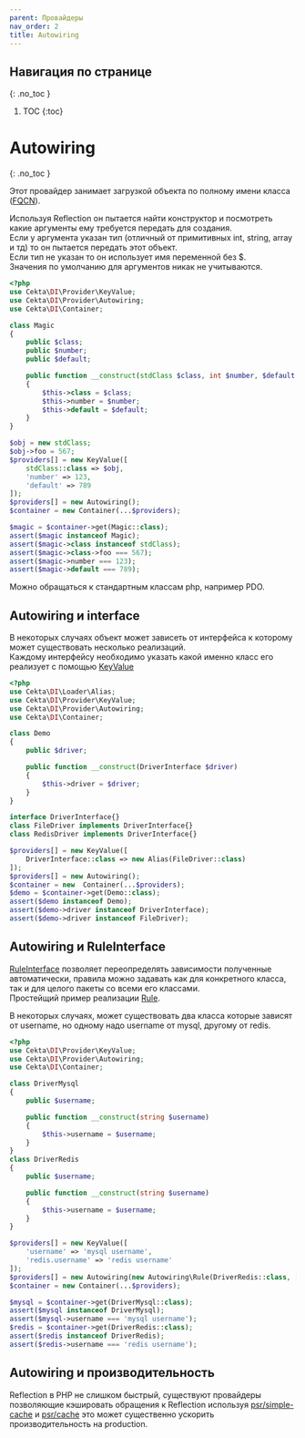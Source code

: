 ```yaml
---
parent: Провайдеры
nav_order: 2
title: Autowiring
---
```


## Навигация по странице
{: .no_toc }

1. TOC
{:toc}

# Autowiring
{: .no_toc }

Этот провайдер занимает загрузкой объекта по полному имени класса ([FQCN](https://lmgtfy.com/?q=php+fqcn)).

Используя Reflection он пытается найти конструктор и посмотреть какие аргументы ему требуется передать для создания.  
Если у аргумента указан тип (отличный от примитивных int, string, array и тд) то он пытается передать этот объект.  
Если тип не указан то он использует имя переменной без $.  
Значения по умолчанию для аргументов никак не учитываются.

```php
<?php
use Cekta\DI\Provider\KeyValue;
use Cekta\DI\Provider\Autowiring;
use Cekta\DI\Container;

class Magic
{
    public $class;
    public $number;
    public $default;

    public function __construct(stdClass $class, int $number, $default = 1)
    {
        $this->class = $class;
        $this->number = $number;
        $this->default = $default;
    }
}

$obj = new stdClass;
$obj->foo = 567;
$providers[] = new KeyValue([
    stdClass::class => $obj,
    'number' => 123,
    'default' => 789
]);
$providers[] = new Autowiring();
$container = new Container(...$providers);

$magic = $container->get(Magic::class);
assert($magic instanceof Magic);
assert($magic->class instanceof stdClass);
assert($magic->class->foo === 567);
assert($magic->number === 123);
assert($magic->default === 789);
```

Можно обращаться к стандартным классам php, например PDO.

## Autowiring и interface

В некоторых случаях объект может зависеть от интерфейса к которому может существовать несколько реализаций.  
Каждому интерфейсу необходимо указать какой именно класс его реализует с помощью [KeyValue](key-value.md)

```php
<?php
use Cekta\DI\Loader\Alias;
use Cekta\DI\Provider\KeyValue;
use Cekta\DI\Provider\Autowiring;
use Cekta\DI\Container;

class Demo
{
    public $driver;

    public function __construct(DriverInterface $driver)
    {
        $this->driver = $driver;
    }
}

interface DriverInterface{}
class FileDriver implements DriverInterface{}
class RedisDriver implements DriverInterface{}

$providers[] = new KeyValue([
    DriverInterface::class => new Alias(FileDriver::class)
]);
$providers[] = new Autowiring();
$container = new  Container(...$providers);
$demo = $container->get(Demo::class);
assert($demo instanceof Demo);
assert($demo->driver instanceof DriverInterface);
assert($demo->driver instanceof FileDriver);
```

## Autowiring и RuleInterface

[RuleInterface](https://github.com/cekta/di/blob/master/src/Provider/Autowiring/RuleInterface.php) позволяет 
переопределять зависимости полученные автоматически, правила можно задавать как для конкретного класса, так и для 
целого пакеты со всеми его классами.  
Простейщий пример реализации [Rule](https://github.com/cekta/di/blob/master/src/Provider/Autowiring/Rule.php).

В некоторых случаях, может существовать два класса которые зависят от username, но одному надо username от mysql,
другому от redis.

```php
<?php
use Cekta\DI\Provider\KeyValue;
use Cekta\DI\Provider\Autowiring;
use Cekta\DI\Container;

class DriverMysql
{
    public $username;

    public function __construct(string $username)
    {
        $this->username = $username;
    }
}
class DriverRedis
{
    public $username;

    public function __construct(string $username)
    {
        $this->username = $username;
    }
}

$providers[] = new KeyValue([
    'username' => 'mysql username',
    'redis.username' => 'redis username'
]);
$providers[] = new Autowiring(new Autowiring\Rule(DriverRedis::class, ['username' => 'redis.username']));
$container = new Container(...$providers);

$mysql = $container->get(DriverMysql::class);
assert($mysql instanceof DriverMysql);
assert($mysql->username === 'mysql username');
$redis = $container->get(DriverRedis::class);
assert($redis instanceof DriverRedis);
assert($redis->username === 'redis username');
```

## Autowiring и производительность

Reflection в PHP не слишком быстрый, существуют провайдеры позволяющие кэшировать обращения к
Reflection используя 
[psr/simple-cache](https://www.php-fig.org/psr/psr-16/) и [psr/cache](https://www.php-fig.org/psr/psr-6/)
это может существенно ускорить производительность на production.
